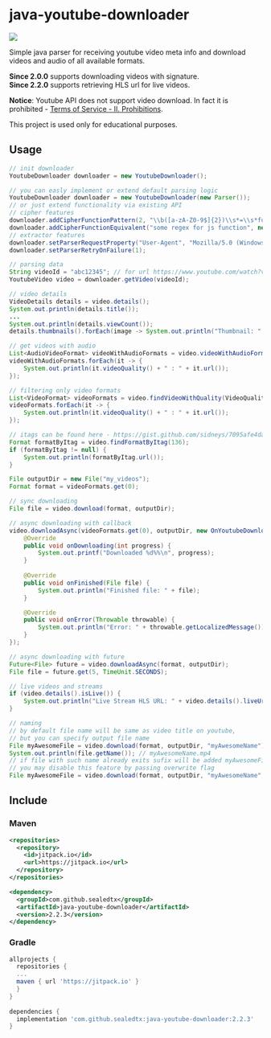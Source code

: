 java-youtube-downloader
============

[![](https://jitpack.io/v/sealedtx/java-youtube-downloader.svg)](https://jitpack.io/#sealedtx/java-youtube-downloader)

Simple java parser for receiving youtube video meta info and download videos and audio of all available formats.

**Since 2.0.0** supports downloading videos with signature.
<br>**Since 2.2.0** supports retrieving HLS url for live videos.

**Notice**: Youtube API does not support video download. In faсt it is prohibited - [Terms of Service - II. Prohibitions](https://developers.google.com/youtube/terms/api-services-terms-of-service). 

This project is used only for educational purposes.

Usage
-------

```java
// init downloader
YoutubeDownloader downloader = new YoutubeDownloader();

// you can easly implement or extend default parsing logic 
YoutubeDownloader downloader = new YoutubeDownloader(new Parser()); 
// or just extend functionality via existing API
// cipher features
downloader.addCipherFunctionPattern(2, "\\b([a-zA-Z0-9$]{2})\\s*=\\s*function\\(\\s*a\\s*\\)\\s*\\{\\s*a\\s*=\\s*a\\.split\\(\\s*\"\"\\s*\\)");
downloader.addCipherFunctionEquivalent("some regex for js function", new CustomJavaFunction());
// extractor features
downloader.setParserRequestProperty("User-Agent", "Mozilla/5.0 (Windows NT 10.0; Win64; x64) AppleWebKit/537.36 (KHTML, like Gecko) Chrome/72.0.3626.121 Safari/537.36");
downloader.setParserRetryOnFailure(1);

// parsing data
String videoId = "abc12345"; // for url https://www.youtube.com/watch?v=abc12345
YoutubeVideo video = downloader.getVideo(videoId);

// video details
VideoDetails details = video.details();
System.out.println(details.title());
...
System.out.println(details.viewCount());
details.thumbnails().forEach(image -> System.out.println("Thumbnail: " + image));

// get videos with audio
List<AudioVideoFormat> videoWithAudioFormats = video.videoWithAudioFormats();
videoWithAudioFormats.forEach(it -> {
    System.out.println(it.videoQuality() + " : " + it.url());
});

// filtering only video formats
List<VideoFormat> videoFormats = video.findVideoWithQuality(VideoQuality.hd720);
videoFormats.forEach(it -> {
    System.out.println(it.videoQuality() + " : " + it.url());
});

// itags can be found here - https://gist.github.com/sidneys/7095afe4da4ae58694d128b1034e01e2
Format formatByItag = video.findFormatByItag(136); 
if (formatByItag != null) {
    System.out.println(formatByItag.url());
}

File outputDir = new File("my_videos");
Format format = videoFormats.get(0);

// sync downloading
File file = video.download(format, outputDir);

// async downloading with callback
video.downloadAsync(videoFormats.get(0), outputDir, new OnYoutubeDownloadListener() {
    @Override
    public void onDownloading(int progress) {
        System.out.printf("Downloaded %d%%\n", progress);
    }
            
    @Override
    public void onFinished(File file) {
        System.out.println("Finished file: " + file);
    }

    @Override
    public void onError(Throwable throwable) {
        System.out.println("Error: " + throwable.getLocalizedMessage());
    }
});

// async downloading with future
Future<File> future = video.downloadAsync(format, outputDir);
File file = future.get(5, TimeUnit.SECONDS);

// live videos and streams
if (video.details().isLive()) {
    System.out.println("Live Stream HLS URL: " + video.details().liveUrl());
}

// naming
// by default file name will be same as video title on youtube, 
// but you can specify output file name
File myAwesomeFile = video.download(format, outputDir, "myAwesomeName");
System.out.println(file.getName()); // myAwesomeName.mp4
// if file with such name already exits sufix will be added myAwesomeFile(1).mp4
// you may disable this feature by passing overwrite flag
File myAwesomeFile = video.download(format, outputDir, "myAwesomeName", true);


```

Include
-------

### Maven

```xml
<repositories>
  <repository>
    <id>jitpack.io</id>
    <url>https://jitpack.io</url>
  </repository>
</repositories>
```
```xml
<dependency>
  <groupId>com.github.sealedtx</groupId>
  <artifactId>java-youtube-downloader</artifactId>
  <version>2.2.3</version>
</dependency>
```

### Gradle

```gradle
allprojects {
  repositories {
  ...
  maven { url 'https://jitpack.io' }
  }
}
  
dependencies {
  implementation 'com.github.sealedtx:java-youtube-downloader:2.2.3'
}
```
